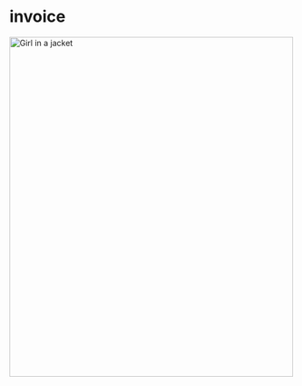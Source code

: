 # invoice
<img src="shamiul07/invoice/blob/main/logo.png" alt="Girl in a jacket" width="500" height="600">
